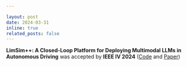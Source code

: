 ```yaml
---

layout: post
date: 2024-03-31
inline: true
related_posts: false
---
```


**LimSim++: A Closed-Loop Platform for Deploying Multimodal LLMs in Autonomous Driving** was accepted by **IEEE IV 2024** ([Code](https://github.com/PJLab-ADG/LimSim/tree/LimSim_plus) and [Paper](https://arxiv.org/abs/2402.01246))
